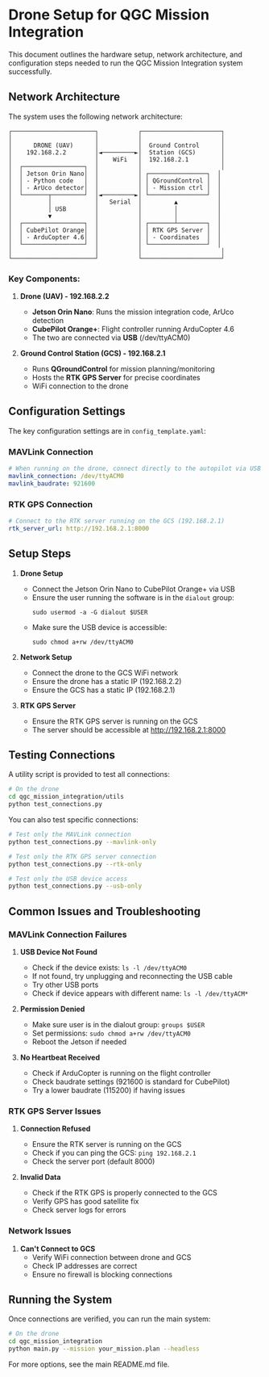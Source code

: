 # Drone Setup for QGC Mission Integration

This document outlines the hardware setup, network architecture, and configuration steps needed to run the QGC Mission Integration system successfully.

## Network Architecture

The system uses the following network architecture:

```
┌───────────────────────┐           ┌──────────────────────┐
│                       │           │                      │
│      DRONE (UAV)      │           │  Ground Control      │
│    192.168.2.2        │◄─────────►│  Station (GCS)       │
│                       │    WiFi   │  192.168.2.1         │
│  ┌─────────────────┐  │           │                      │
│  │ Jetson Orin Nano│  │           │ ┌────────────────┐  │
│  │ - Python code   │  │           │ │ QGroundControl │  │
│  │ - ArUco detector│  │           │ │ - Mission ctrl │  │
│  └───────┬─────────┘  │◄─────────►│ └────────────────┘  │
│          │            │   Serial  │         ▲           │
│          │ USB        │           │         │           │
│          ▼            │           │         │           │
│  ┌─────────────────┐  │           │ ┌───────┴────────┐  │
│  │ CubePilot Orange│  │           │ │ RTK GPS Server │  │
│  │ - ArduCopter 4.6│  │           │ │ - Coordinates  │  │
│  └─────────────────┘  │           │ └────────────────┘  │
│                       │           │                      │
└───────────────────────┘           └──────────────────────┘
```

### Key Components:

1. **Drone (UAV) - 192.168.2.2**
   - **Jetson Orin Nano**: Runs the mission integration code, ArUco detection
   - **CubePilot Orange+**: Flight controller running ArduCopter 4.6
   - The two are connected via **USB** (/dev/ttyACM0)

2. **Ground Control Station (GCS) - 192.168.2.1**
   - Runs **QGroundControl** for mission planning/monitoring
   - Hosts the **RTK GPS Server** for precise coordinates
   - WiFi connection to the drone

## Configuration Settings

The key configuration settings are in `config_template.yaml`:

### MAVLink Connection

```yaml
# When running on the drone, connect directly to the autopilot via USB
mavlink_connection: /dev/ttyACM0
mavlink_baudrate: 921600
```

### RTK GPS Connection

```yaml
# Connect to the RTK server running on the GCS (192.168.2.1)
rtk_server_url: http://192.168.2.1:8000
```

## Setup Steps

1. **Drone Setup**
   
   - Connect the Jetson Orin Nano to CubePilot Orange+ via USB
   - Ensure the user running the software is in the `dialout` group: 
     ```
     sudo usermod -a -G dialout $USER
     ```
   - Make sure the USB device is accessible:
     ```
     sudo chmod a+rw /dev/ttyACM0
     ```

2. **Network Setup**
   
   - Connect the drone to the GCS WiFi network
   - Ensure the drone has a static IP (192.168.2.2)
   - Ensure the GCS has a static IP (192.168.2.1)

3. **RTK GPS Server**
   
   - Ensure the RTK GPS server is running on the GCS
   - The server should be accessible at http://192.168.2.1:8000

## Testing Connections

A utility script is provided to test all connections:

```bash
# On the drone
cd qgc_mission_integration/utils
python test_connections.py
```

You can also test specific connections:

```bash
# Test only the MAVLink connection
python test_connections.py --mavlink-only

# Test only the RTK GPS server connection
python test_connections.py --rtk-only

# Test only the USB device access
python test_connections.py --usb-only
```

## Common Issues and Troubleshooting

### MAVLink Connection Failures

1. **USB Device Not Found**
   - Check if the device exists: `ls -l /dev/ttyACM0`
   - If not found, try unplugging and reconnecting the USB cable
   - Try other USB ports
   - Check if device appears with different name: `ls -l /dev/ttyACM*`

2. **Permission Denied**
   - Make sure user is in the dialout group: `groups $USER`
   - Set permissions: `sudo chmod a+rw /dev/ttyACM0`
   - Reboot the Jetson if needed

3. **No Heartbeat Received**
   - Check if ArduCopter is running on the flight controller
   - Check baudrate settings (921600 is standard for CubePilot)
   - Try a lower baudrate (115200) if having issues

### RTK GPS Server Issues

1. **Connection Refused**
   - Ensure the RTK server is running on the GCS
   - Check if you can ping the GCS: `ping 192.168.2.1`
   - Check the server port (default 8000)

2. **Invalid Data**
   - Check if the RTK GPS is properly connected to the GCS
   - Verify GPS has good satellite fix
   - Check server logs for errors

### Network Issues

1. **Can't Connect to GCS**
   - Verify WiFi connection between drone and GCS
   - Check IP addresses are correct
   - Ensure no firewall is blocking connections

## Running the System

Once connections are verified, you can run the main system:

```bash
# On the drone
cd qgc_mission_integration
python main.py --mission your_mission.plan --headless
```

For more options, see the main README.md file.
